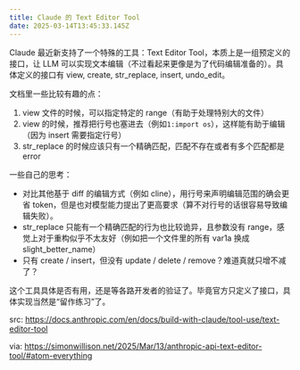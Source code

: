 ```yaml
---
title: Claude 的 Text Editor Tool
date: 2025-03-14T13:45:33.145Z
---
```


Claude 最近新支持了一个特殊的工具：Text Editor Tool，本质上是一组预定义的接口，让 LLM 可以实现文本编辑（不过看起来更像是为了代码编辑准备的）。具体定义的接口有 view, create, str_replace, insert, undo_edit。

文档里一些比较有趣的点：
1. view 文件的时候，可以指定特定的 range（有助于处理特别大的文件）
2. view 的时候，推荐把行号也塞进去（例如`1:import os`），这样能有助于编辑（因为 insert 需要指定行号）
3. str_replace 的时候应该只有一个精确匹配，匹配不存在或者有多个匹配都是 error

一些自己的思考：
- 对比其他基于 diff 的编辑方式（例如 cline），用行号来声明编辑范围的确会更省 token，但是也对模型能力提出了更高要求（算不对行号的话很容易导致编辑失败）。
- str_replace 只能有一个精确匹配的行为也比较诡异，且参数没有 range，感觉上对于重构似乎不太友好（例如把一个文件里的所有 var1a 换成 slight_better_name）
- 只有 create / insert，但没有 update / delete / remove？难道真就只增不减了？

这个工具具体是否有用，还是等各路开发者的验证了。毕竟官方只定义了接口，具体实现当然是“留作练习”了。 

src: https://docs.anthropic.com/en/docs/build-with-claude/tool-use/text-editor-tool

via: https://simonwillison.net/2025/Mar/13/anthropic-api-text-editor-tool/#atom-everything